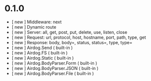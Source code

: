 # 0.1.0

* [ new ] Middleware: next
* [ new ] Dynamic route
* [ new ] Server: all, get, post, put, delete, use, listen, close
* [ new ] Request: url, protocol, host, hostname, port, path, type, get
* [ new ] Response: body, body=, status, status=, type, type=
* [ new ] Airdog.Send ( built-in )
* [ new ] Airdog.FS ( built-in )
* [ new ] Airdog.Static ( built-in )
* [ new ] Airdog.BodyParser.Form ( built-in )
* [ new ] Airdog.BodyParser.JSON ( built-in )
* [ new ] Airdog.BodyParser.File ( built-in )